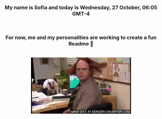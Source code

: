 


<div align="center">
<h3 >My name is Sofia and today is Wednesday, 27 October, 06:05 GMT-4</h3><br>
<h3 >For now, me and my personalities are working to create a fun Readme 👋
</h3><br>
<img src='img/dwight.gif' alt='working...'/>
</div>
